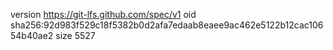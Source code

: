 version https://git-lfs.github.com/spec/v1
oid sha256:92d983f529c18f5382b0d2afa7edaab8eaee9ac462e5122b12cac10654b40ae2
size 5527
